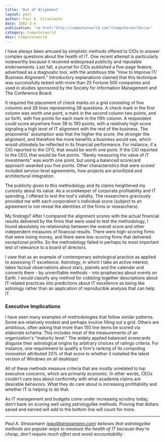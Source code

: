 ```yaml
---
title: 'Out of Alignment'
layout: post
author: Paul A. Strassmann
date: 2002-3-4
publication: '<a href="http://computerworld.com">Computerworld</a>'
category: Computerworld
desc: Computerworld
---
```


I have always been amused by
simplistic methods offered to CIOs to answer complex questions
about the health of IT. One recent attempt is particularly noteworthy
because it received widespread publicity and reputable endorsements.
Last fall, a journal for CIOs published a five-page feature,
advertised as a diagnostic tool, with the ambitious title "How to
Improve IT/ Business Alignment." Introductory explanations claimed
that this technique was successfully tested with more than 25 Fortune
500 companies and used in studies sponsored by the Society for
Information Management and The Conference Board.

It required the placement of check marks on a grid consisting of five
columns and 38 lines representing 38 questions. A check mark in the
first column was worth one point, a mark in the second column two
points, and so forth, with five points for each mark in the fifth
column. A respondent could score anywhere from 38 to 190 points, with
a relatively high score signaling a high level of IT alignment with
the rest of the business. The proponents' assumption was that the
higher the score, the stronger the alignment, and therefore the more
benefits a business would see, which would ultimately be reflected in
its financial performance. For instance, if a CIO reported to the CFO,
that would be worth one point. If the CIO reported to the CEO, that
would be five points. "Rarely measuring the value of IT investments"
was worth one point, but using a balanced scorecard approach awarded
you five points. Other characteristics that were scored included
service-level agreements, how projects are prioritized and
architectural integration.

The publicity given to this methodology and its claims heightened my
curiosity about its value. As a scorekeeper of corporate profitability
and IT spending, I offered to test the tool's validity. The
researchers graciously provided me with each corporation's individual
score (subject to an agreement to not reveal the identities of the
firms or researchers).

My findings? After I compared the alignment scores with the actual
financial results delivered by the firms that were used to test the
methodology, I found absolutely no relationship between the overall
score and other independent measures of financial results. There were
high-scoring firms that were losing money, and there were low-scoring
firms that delivered exceptional profits. So the methodology failed in
perhaps its most important test of relevance to a board of directors.


I view that as an example of contemporary astrological practice as
applied to assessing IT excellence. Astrology, in which I take an
active interest, takes factual observations about stars, planets and
the calendar and converts them - by unverifiable methods - into
prophecies about events on Earth. I would classify any method for
cobbling together descriptions about IT-related practices into
predictions about IT excellence as being like astrology rather than an
application of reproducible analysis that can help IT.

### Executive Implications

I have seen many examples of methodologies that follow similar
patterns. Some are relatively modest and perhaps involve filling out a
grid. Others are ambitious, often asking that more than 150 line items
be scored via elaborate schema. This includes most of the measurements
of an organization's "maturity level." The widely applied balanced
scorecards disguise their astrological origins by arbitrary choices of
ratings criteria. For instance, one requirement to qualify a firm's
ranking of its computing innovation attributed 20% of that score to
whether it installed the latest version of Windows on all desktops!

All of these methods measure criteria that are mostly unrelated to top
executive concerns, which are primarily economic. In other words, CEOs
couldn't care less about conformity with what academia claims are
desirable behaviors. What they do care about is increasing
profitability and whether IT is helping to do that.

As IT management and budgets come under increasing scrutiny today,
don't bank on scoring well using astrologylike methods. Proving that
dollars saved and earned will add to the bottom line will count for
more.

---

<i>Paul A. Strassmann (<A
HREF="mailto:paul@strassmann.com">paul@strassmann.com</A>) believes
that astrologylike methods are popular ways to measure the health of
IT because they're cheap, don't require much effort and avoid
accountability.</i>


